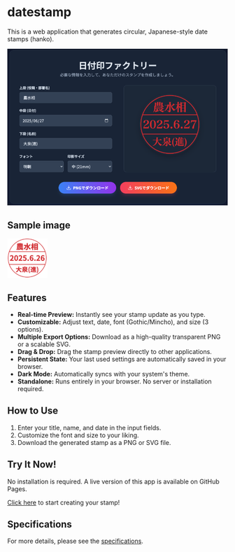 # datestamp
This is a web application that generates circular, Japanese-style date stamps (hanko).

![screen shot](images/screenshot.png)

## Sample image

![date stamp sample image](images/sample.png)

## Features

- **Real-time Preview:** Instantly see your stamp update as you type.
- **Customizable:** Adjust text, date, font (Gothic/Mincho), and size (3 options).
- **Multiple Export Options:** Download as a high-quality transparent PNG or a scalable SVG.
- **Drag & Drop:** Drag the stamp preview directly to other applications.
- **Persistent State:** Your last used settings are automatically saved in your browser.
- **Dark Mode:** Automatically syncs with your system's theme.
- **Standalone:** Runs entirely in your browser. No server or installation required.

## How to Use

1.  Enter your title, name, and date in the input fields.
2.  Customize the font and size to your liking.
3.  Download the generated stamp as a PNG or SVG file.

## Try It Now!

No installation is required. A live version of this app is available on GitHub Pages.

[Click here](https://toshihikosato.github.io/datestamp/) to start creating your stamp!

## Specifications

For more details, please see the [specifications](./SPEC.md).
